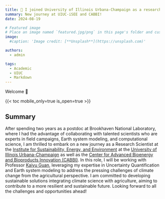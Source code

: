 ```yaml
---
title: 🎉 I joined University of Illinois Urbana-Champaign as a research scientist
summary: New journey at UIUC-iSEE and CABBI!
date: 2024-08-19

# Featured image
# Place an image named `featured.jpg/png` in this page's folder and customize its options here.
image:
  #caption: 'Image credit: [**Unsplash**](https://unsplash.com)'

authors:
  - admin

tags:
  - Academic
  - UIUC
  - Markdown
---
```


Welcome 👋

{{< toc mobile_only=true is_open=true >}}

## Summary
After spending two years as a postdoc at Brookhaven National Laboratory, where I had the advantage of collaborating with talented scientists who are experts in field campaigns, Earth system modeling, and computational science, I am thrilled to embark on a new journey as a Research Scientist at the [Institute for Sustainability, Energy, and Environment](https://sustainability.illinois.edu/) at the [University of Illinois Urbana-Champaign](https://illinois.edu/) as well as the [Center for Advanced Bioenergy and Bioproducts Innovation (CABBI)](https://cabbi.bio/). 
In this role, I will be working with Professor [Kaiyu Guan](http://faculty.nres.illinois.edu/~kaiyuguan/), leveraging my expertise in Uncertainty Quantification and Earth system modeling to address the pressing challenges of climate change from the agricultural perspective. I am committed to developing sustainable solutions integrating climate science with agriculture, aiming to contribute to a more resilient and sustainable future.
Looking forward to all the challenges and opportunities ahead!
